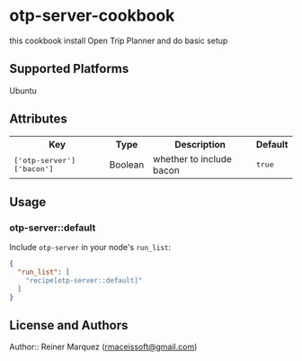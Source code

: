# otp-server-cookbook

this cookbook install Open Trip Planner and do basic setup

## Supported Platforms

Ubuntu

## Attributes

<table>
  <tr>
    <th>Key</th>
    <th>Type</th>
    <th>Description</th>
    <th>Default</th>
  </tr>
  <tr>
    <td><tt>['otp-server']['bacon']</tt></td>
    <td>Boolean</td>
    <td>whether to include bacon</td>
    <td><tt>true</tt></td>
  </tr>
</table>

## Usage

### otp-server::default

Include `otp-server` in your node's `run_list`:

```json
{
  "run_list": [
    "recipe[otp-server::default]"
  ]
}
```

## License and Authors

Author:: Reiner Marquez (<rmaceissoft@gmail.com>)
